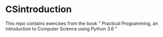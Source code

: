 # CSintroduction
This repo contains exercises from the book " Practical Programming,  an introduction to Computer Science using Python 3.6 "
